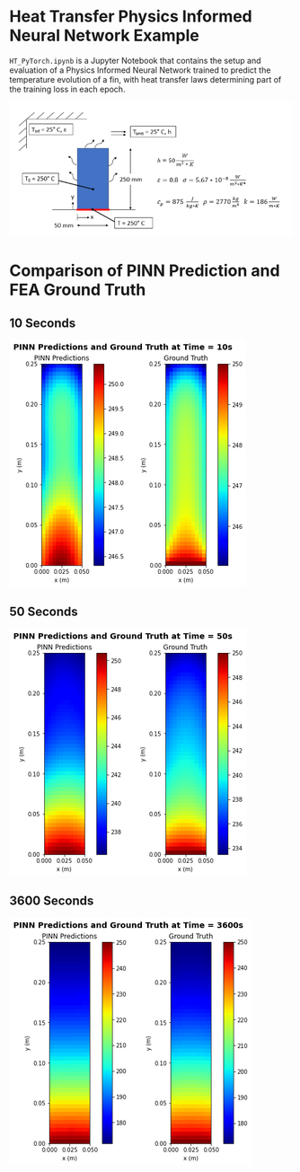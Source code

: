 # Heat Transfer Physics Informed Neural Network Example

<code>HT_PyTorch.ipynb</code> is a Jupyter Notebook that contains the setup and evaluation of a Physics Informed Neural Network trained to predict the temperature evolution of a fin, with heat transfer laws determining part of the training loss in each epoch.

![Model setup](Fin_Setup.png)

# Comparison of PINN Prediction and FEA Ground Truth

## 10 Seconds
![Model results](contours1.png)


## 50 Seconds
![Model results](contours0.png)

## 3600 Seconds
![Model results](contours2.png)

